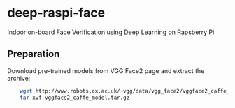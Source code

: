 # deep-raspi-face
Indoor on-board Face Verification using Deep Learning on Rapsberry Pi

## Preparation

Download pre-trained models from VGG Face2 page and extract the archive:

```sh
    wget http://www.robots.ox.ac.uk/~vgg/data/vgg_face2/vggface2_caffe_model.tar.gz
    tar xvf vggface2_caffe_model.tar.gz
```



